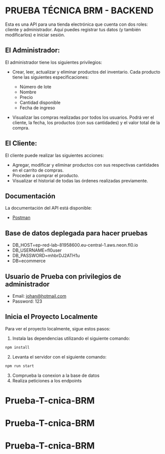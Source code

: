 # PRUEBA TÉCNICA BRM - BACKEND

Esta es una API para una tienda electrónica que cuenta con dos roles: cliente y administrador. Aquí puedes registrar tus datos (y también modificarlos) e iniciar sesión.

## El Administrador:

El administrador tiene los siguientes privilegios:

- Crear, leer, actualizar y eliminar productos del inventario. Cada producto tiene las siguientes especificaciones:

  - Número de lote
  - Nombre
  - Precio
  - Cantidad disponible
  - Fecha de ingreso

- Visualizar las compras realizadas por todos los usuarios. Podrá ver el cliente, la fecha, los productos (con sus cantidades) y el valor total de la compra.

## El Cliente:

El cliente puede realizar las siguientes acciones:

- Agregar, modificar y eliminar productos con sus respectivas cantidades en el carrito de compras.
- Proceder a comprar el producto.
- Visualizar el historial de todas las órdenes realizadas previamente.

## Documentación

La documentación del API está disponible:

- [Postman](https://documenter.getpostman.com/view/17608884/2s9YXe6PLs)

## Base de datos deplegada para hacer pruebas

- DB_HOST=ep-red-lab-81958600.eu-central-1.aws.neon.fl0.io
- DB_USERNAME=fl0user
- DB_PASSWORD=mhbrDJ2ATH1u
- DB=ecommerce

## Usuario de Prueba con privilegios de administrador

- Email: johan@hotmail.com
- Password: 123

## Inicia el Proyecto Localmente

Para ver el proyecto localmente, sigue estos pasos:

1. Instala las dependencias utilizando el siguiente comando:

```bash
npm install
```

2. Levanta el servidor con el siguiente comando:

```bash
npm run start
```

3. Comprueba la conexion a la base de datos
4. Realiza peticiones a los endpoints
# Prueba-T-cnica-BRM
# Prueba-T-cnica-BRM
# Prueba-T-cnica-BRM
